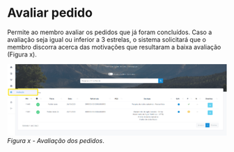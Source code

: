 # Avaliar pedido

Permite ao membro avaliar os pedidos que já foram concluídos. Caso a avaliação seja igual ou inferior a 3 estrelas, o sistema solicitará que o membro discorra acerca das motivações que resultaram a baixa avaliação (Figura x). 

![Login](img/Avaliacao.png)
*Figura x - Avaliação dos pedidos*. <br><br>
